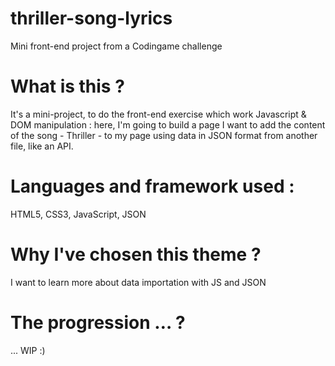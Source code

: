 # thriller-song-lyrics
Mini front-end project from a Codingame challenge

# What is this ?
It's a mini-project, to do the front-end exercise which work Javascript & DOM manipulation : here, I'm going to build a page I want to add the content of the song - Thriller - to my page using data in JSON format from another file, like an API.

# Languages and framework used :
HTML5, CSS3, JavaScript, JSON

# Why I've chosen this theme ?
I want to learn more about data importation with JS and JSON

# The progression … ?
... WIP :)
